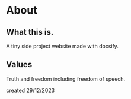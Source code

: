# About
## What this is.
A tiny side project website made with docsify.

## Values

Truth and freedom including freedom of speech.

created 29/12/2023


